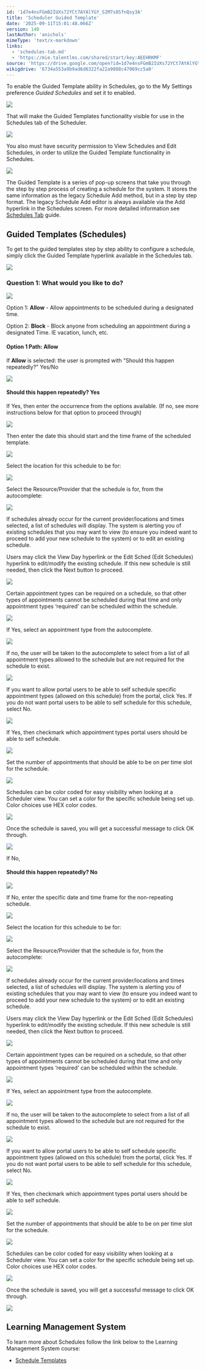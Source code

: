 ```yaml
---
id: '1d7e4nsFGmB2IUXs72YCt7AYAlYGY_S2M7s8SfnQsy3A'
title: 'Scheduler Guided Template'
date: '2025-09-11T15:01:48.066Z'
version: 140
lastAuthor: 'anichols'
mimeType: 'text/x-markdown'
links:
  - 'schedules-tab.md'
  - 'https://mie.talentlms.com/shared/start/key:AEEHRKMF'
source: 'https://drive.google.com/open?id=1d7e4nsFGmB2IUXs72YCt7AYAlYGY_S2M7s8SfnQsy3A'
wikigdrive: '6734a553a9b9ad6d6322fa22a9088c47069cc5a0'
---
```

To enable the Guided Template ability in Schedules, go to the My Settings preference *Guided Schedules* and set it to enabled.

![](../scheduler-guided-template.assets/511a48b0c3a8ce07025ff6878041c1a1.png)

That will make the Guided Templates functionality visible for use in the Schedules tab of the Scheduler.

![](../scheduler-guided-template.assets/29f2f5eec765da2b5780b03582a8b7b2.png)

You also must have security permission to View Schedules and Edit Schedules, in order to utilize the Guided Template functionality in Schedules.

![](../scheduler-guided-template.assets/1401ea2a797575955b00e113e129e7e1.png)

The Guided Template is a series of pop-up screens that take you through the step by step process of creating a schedule for the system.  It stores the same information as the legacy Schedule Add method, but in a step by step format.  The legacy Schedule Add editor is always available via the Add hyperlink in the Schedules screen.  For more detailed information see [Schedules Tab](schedules-tab.md) guide.

## Guided Templates (Schedules)

To get to the guided templates step by step ability to configure a schedule, simply click the Guided Template hyperlink available in the Schedules tab.

![](../scheduler-guided-template.assets/29f2f5eec765da2b5780b03582a8b7b2.png)

### Question 1: What would you like to do?

![](../scheduler-guided-template.assets/93b8ad3a4fa38e7ed8d5e9a4b2158491.png)

Option 1: **Allow** - Allow appointments to be scheduled during a designated time.

Option 2: **Block** - Block anyone from scheduling an appointment during a designated Time. IE vacation, lunch, etc.

#### Option 1 Path: Allow

If **Allow** is selected: the user is prompted with "Should this happen repeatedly?" Yes/No

![](../scheduler-guided-template.assets/a37588696a535eddfadb75b14696cfca.png)

#### Should this happen repeatedly? Yes

If Yes, then enter the occurrence from the options available.  (If no, see more instructions below for that option to proceed through)

![](../scheduler-guided-template.assets/d89322fe08f8157a3240878a39892391.png)

Then enter the date this should start and the time frame of the scheduled template.

![](../scheduler-guided-template.assets/41e6d89422881e93cc9bd7d06d5c91f5.png)

Select the location for this schedule to be for:

![](../scheduler-guided-template.assets/adbcca47c68ec22206565704ca7253ba.png)

Select the Resource/Provider that the schedule is for, from the autocomplete:

![](../scheduler-guided-template.assets/23cf8380f895f1b9652aad03c2f854da.png)

If schedules already occur for the current provider/locations and times selected, a list of schedules will display. The system is alerting you of existing schedules that you may want to view (to ensure you indeed want to proceed to add your new schedule to the system) or to edit an existing schedule.

Users may click the View Day hyperlink or the Edit Sched (Edit Schedules) hyperlink to edit/modify the existing schedule. If this new schedule is still needed, then click the Next button to proceed.

![](../scheduler-guided-template.assets/1e59fc636a607e6dc0f496b3b4c9c5ef.png)

Certain appointment types can be required on a schedule, so that other types of appointments cannot be scheduled during that time and only appointment types ‘required' can be scheduled within the schedule.

![](../scheduler-guided-template.assets/bc66c162650e6734d06ded8f7694b212.png)

If Yes, select an appointment type from the autocomplete.

![](../scheduler-guided-template.assets/081bb5b6f77db603eb6db23018ca7a5c.png)

If no, the user will be taken to the autocomplete to select from a list of all appointment types allowed to the schedule but are not required for the schedule to exist.

![](../scheduler-guided-template.assets/8872efa28fc1f0b7daf21fbd4ba10f31.png)

If you want to allow portal users to be able to self schedule specific appointment types (allowed on this schedule) from the portal, click Yes.  If you do not want portal users to be able to self schedule for this schedule, select No.

![](../scheduler-guided-template.assets/44decd6286dd36f4c017ec59ee432121.png)

If Yes, then checkmark which appointment types portal users should be able to self schedule.

![](../scheduler-guided-template.assets/d483916307b9ddd2888c76383a3f1613.png)

Set the number of appointments that should be able to be on per time slot for the schedule.

![](../scheduler-guided-template.assets/0a79e5735c9b4b9534ce13386351f723.png)

Schedules can be color coded for easy visibility when looking at a Scheduler view. You can set a color for the specific schedule being set up.  Color choices use HEX color codes.

![](../scheduler-guided-template.assets/2efbda02f54b34b94842ac64f06cb7c8.png)

Once the schedule is saved, you will get a successful message to click OK through.

![](../scheduler-guided-template.assets/cc0acc550ec38a4ed71cf641b0f0d6f9.png)

If No,

#### Should this happen repeatedly? No

![](../scheduler-guided-template.assets/a37588696a535eddfadb75b14696cfca.png)

If No, enter the specific date and time frame for the non-repeating schedule.

![](../scheduler-guided-template.assets/b1647946a92da7b6f6fde485978c4424.png)

Select the location for this schedule to be for:

![](../scheduler-guided-template.assets/adbcca47c68ec22206565704ca7253ba.png)

Select the Resource/Provider that the schedule is for, from the autocomplete:

![](../scheduler-guided-template.assets/23cf8380f895f1b9652aad03c2f854da.png)

If schedules already occur for the current provider/locations and times selected, a list of schedules will display. The system is alerting you of existing schedules that you may want to view (to ensure you indeed want to proceed to add your new schedule to the system) or to edit an existing schedule.

Users may click the View Day hyperlink or the Edit Sched (Edit Schedules) hyperlink to edit/modify the existing schedule. If this new schedule is still needed, then click the Next button to proceed.

![](../scheduler-guided-template.assets/1e59fc636a607e6dc0f496b3b4c9c5ef.png)

Certain appointment types can be required on a schedule, so that other types of appointments cannot be scheduled during that time and only appointment types ‘required' can be scheduled within the schedule.

![](../scheduler-guided-template.assets/bc66c162650e6734d06ded8f7694b212.png)

If Yes, select an appointment type from the autocomplete.

![](../scheduler-guided-template.assets/081bb5b6f77db603eb6db23018ca7a5c.png)

If no, the user will be taken to the autocomplete to select from a list of all appointment types allowed to the schedule but are not required for the schedule to exist.

![](../scheduler-guided-template.assets/8872efa28fc1f0b7daf21fbd4ba10f31.png)

If you want to allow portal users to be able to self schedule specific appointment types (allowed on this schedule) from the portal, click Yes.  If you do not want portal users to be able to self schedule for this schedule, select No.

![](../scheduler-guided-template.assets/44decd6286dd36f4c017ec59ee432121.png)

If Yes, then checkmark which appointment types portal users should be able to self schedule.

![](../scheduler-guided-template.assets/d483916307b9ddd2888c76383a3f1613.png)

Set the number of appointments that should be able to be on per time slot for the schedule.

![](../scheduler-guided-template.assets/0a79e5735c9b4b9534ce13386351f723.png)

Schedules can be color coded for easy visibility when looking at a Scheduler view. You can set a color for the specific schedule being set up.  Color choices use HEX color codes.

![](../scheduler-guided-template.assets/2efbda02f54b34b94842ac64f06cb7c8.png)

Once the schedule is saved, you will get a successful message to click OK through.

![](../scheduler-guided-template.assets/cc0acc550ec38a4ed71cf641b0f0d6f9.png)

## Learning Management System

To learn more about Schedules follow the link below to the Learning Management System course:

* [Schedule Templates](https://mie.talentlms.com/shared/start/key:AEEHRKMF)
